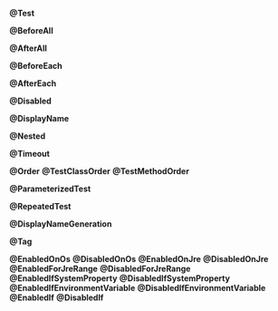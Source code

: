 <b>@Test</b></n>

<b>@BeforeAll</b>

<b>@AfterAll</b>

<b>@BeforeEach</b>

<b>@AfterEach</b>

<b>@Disabled</b>

<b>@DisplayName</b>

<b>@Nested</b>

<b>@Timeout</b>

<b>@Order</b></n>
<b>@TestClassOrder</b></n>
<b>@TestMethodOrder</b></n>

<b>@ParameterizedTest</b>

<b>@RepeatedTest</b>

<b>@DisplayNameGeneration</b>

<b>@Tag</b>

<b>@EnabledOnOs</b>
<b>@DisabledOnOs</b>
<b>@EnabledOnJre</b>
<b>@DisabledOnJre</b>
<b>@EnabledForJreRange</b>
<b>@DisabledForJreRange</b>
<b>@EnabledIfSystemProperty</b>
<b>@DisabledIfSystemProperty</b>
<b>@EnabledIfEnvironmentVariable</b>
<b>@DisabledIfEnvironmentVariable</b>
<b>@EnabledIf</b>
<b>@DisabledIf</b>
